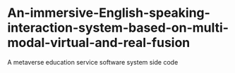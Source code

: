 # An-immersive-English-speaking-interaction-system-based-on-multi-modal-virtual-and-real-fusion
A metaverse education service software system side code
